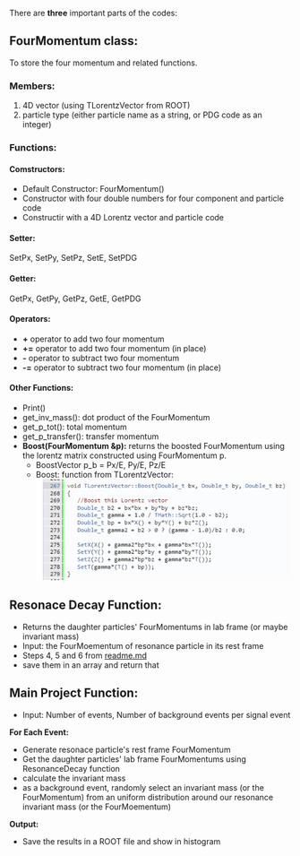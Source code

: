 There are **three** important parts of the codes:

## FourMomentum class: 
To store the four momentum and related functions.

### Members:
1. 4D vector (using TLorentzVector from ROOT)
2. particle type (either particle name as a string, or PDG code as an integer)

### Functions:

#### Comstructors:
- Default Constructor: FourMomentum()
- Constructor with four double numbers for four component and particle code
- Constructir with a 4D Lorentz vector and particle code

#### Setter: 
SetPx, SetPy, SetPz, SetE, SetPDG

#### Getter: 
GetPx, GetPy, GetPz, GetE, GetPDG

#### Operators:
- **+** operator to add two four momentum
- **+=** operator to add two four momentum (in place)
- **-** operator to subtract two four momentum
- **-=** operator to subtract two four momentum (in place)

#### Other Functions:
- Print()
- get\_inv_mass(): dot product of the FourMomentum
- get\_p_tot(): total momentum
- get\_p_transfer(): transfer momentum
- **Boost(FourMomentum &p):** returns the boosted FourMomentum using the lorentz matrix constructed using FourMomentum p.
	- BoostVector p_b = Px/E, Py/E, Pz/E
	- Boost: function from TLorentzVector:
	![TLorentzVector_Boost](https://github.com/mahmud-nobe/relative_resonance_decay/blob/main/final_project/TLorentzVector_Boost.PNG)
 
## Resonace Decay Function: 
- Returns the daughter particles' FourMomentums in lab frame (or maybe invariant mass)
- Input: the FourMoementum of resonance particle in its rest frame
- Steps 4, 5 and 6 from [readme.md](https://github.com/mahmud-nobe/relative_resonance_decay/blob/main/final_project/readme.md)
- save them in an array and return that

## Main Project Function:
- Input: Number of events, Number of background events per signal event

**For Each Event:**
- Generate resonace particle's rest frame FourMomentum
- Get the daughter particles' lab frame FourMomentums using ResonanceDecay function
- calculate the invariant mass
- as a background event, randomly select an invariant mass (or the FourMomentum) from an uniform distribution around our resonance invariant mass (or the FourMoementum)

**Output:**
- Save the results in a ROOT file and show in histogram

